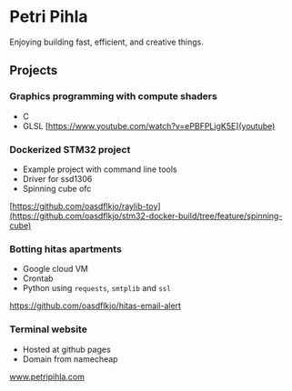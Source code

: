 # Petri Pihla

Enjoying building fast, efficient, and creative things.

## Projects

### Graphics programming with compute shaders
- C
- GLSL
[https://www.youtube.com/watch?v=ePBFPLigK5E](youtube)

### Dockerized STM32 project
- Example project with command line tools
- Driver for ssd1306
- Spinning cube ofc

[https://github.com/oasdflkjo/raylib-toy](https://github.com/oasdflkjo/stm32-docker-build/tree/feature/spinning-cube)

### Botting hitas apartments

- Google cloud VM
- Crontab
- Python using `requests`, `smtplib` and `ssl`

https://github.com/oasdflkjo/hitas-email-alert

### Terminal website

- Hosted at github pages
- Domain from namecheap

www.petripihla.com

<!---
oasdflkjo/oasdflkjo is a ✨ special ✨ repository because its `README.md` (this file) appears on your GitHub profile.
You can click the Preview link to take a look at your changes.
--->

